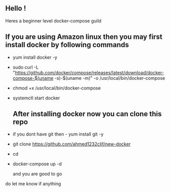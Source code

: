 Hello ! 
-------------------------------------

Heres a beginner level docker-compose guild 

If you are using Amazon linux then you may first install docker by following commands 
-------------------------------------------------------------------------------------------

* yum install docker -y
* sudo curl -L "https://github.com/docker/compose/releases/latest/download/docker-compose-$(uname -s)-$(uname -m)" -o /usr/local/bin/docker-compose
* chmod +x /usr/local/bin/docker-compose
* systemctl start docker

  After installing docker now you can clone this repo
  ------------------------------------------------------

* if you dont have git then - yum install git -y
* git clone https://github.com/ahmed1232clif/new-docker
* cd <any of the directory>
* docker-compose up -d

  and you are good to go

do let me know if anything 
